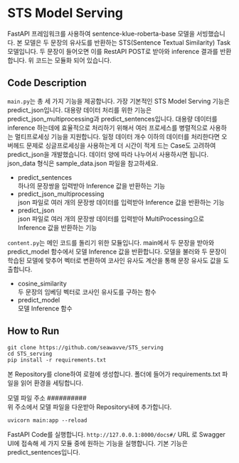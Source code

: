 # STS Model Serving
FastAPI 프레임워크를 사용하여 sentence-klue-roberta-base 모델을 서빙했습니다. 본 모델은 두 문장의 유사도를 반환하는 STS(Sentence Textual Similarity) Task 모델입니다. 두 문장이 들어오면 이를 RestAPI POST로 받아와 inference 결과를 반환합니다. 위 코드는 모듈화 되어 있습니다.

## Code Description
`main.py`는 총 세 가지 기능을 제공합니다. 가장 기본적인 STS Model Serving 기능은 predict_json입니다. 대용량 데이터 처리를 위한 기능은 predict_json_multiprocessing과 predict_sentences입니다. 대용량 데이터를 inference 하는데에 효율적으로 처리하기 위해서 여러 프로세스를 병렬적으로 사용하는 멀티프로세싱 기능을 지원합니다. 일정 데이터 개수 이하의 데이터를 처리한다면 오버헤드 문제로 싱글프로세싱을 사용하는게 더 시간이 적게 드는 Case도 고려하여 predict_json을 개발했습니다. 데이터 양에 따라 나누어서 사용하시면 됩니다. json_data 형식은 sample_data.json 파일을 참고하세요.  
- predict_sentences  
  하나의 문장쌍을 입력받아 Inference 값을 반환하는 기능  
- predict_json_multiprocessing  
  json 파일로 여러 개의 문장쌍 데이터를 입력받아 Inference 값을 반환하는 기능  
- predict_json  
  json 파일로 여러 개의 문장쌍 데이터를 입력받아 MultiProcessing으로 Inference 값을 반환하는 기능  
  

`content.py`는 메인 코드를 돌리기 위한 모듈입니다. main에서 두 문장을 받아와 predict_model 함수에서 모델 Inference 값을 반환합니다. 모델을 불러와 두 문장이 학습된 모델에 맞추어 벡터로 변환하여 코사인 유사도 계산을 통해 문장 유사도 값을 도출합니다.  
- cosine_similarity  
  두 문장의 임베딩 벡터로 코사인 유사도를 구하는 함수   
- predict_model  
  모델 Inference 함수  
  


## How to Run
``` 
git clone https://github.com/seawavve/STS_serving
cd STS_serving
pip install -r requirements.txt
```
본 Repository를 clone하여 로컬에 생성합니다. 폴더에 들어가 requirements.txt 파일을 읽어 환경을 세팅합니다.  

모델 파일 주소 ##########  
위 주소에서 모델 파일을 다운받아 Repository내에 추가합니다.  

```
uvicorn main:app --reload
```
FastAPI Code를 실행합니다. `http://127.0.0.1:8000/docs#/` URL 로 Swagger UI에 접속해 세 가지 모듈 중에 원하는 기능을 실행합니다. 기본 기능은 predict_sentences입니다.  




